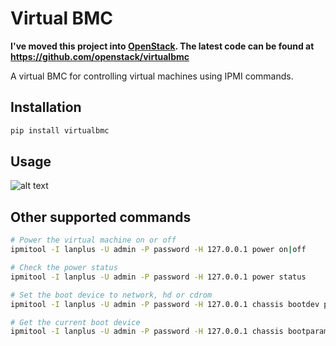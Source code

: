 Virtual BMC
===========

**I've moved this project into [OpenStack](http://openstack.org). The latest code can be found at https://github.com/openstack/virtualbmc**

A virtual BMC for controlling virtual machines using IPMI commands.

Installation
------------

```bash
pip install virtualbmc
```

Usage
-----

![alt text](images/demo.gif "Virtual BMC demo")

Other supported commands
------------------------

```bash
# Power the virtual machine on or off
ipmitool -I lanplus -U admin -P password -H 127.0.0.1 power on|off

# Check the power status
ipmitool -I lanplus -U admin -P password -H 127.0.0.1 power status

# Set the boot device to network, hd or cdrom
ipmitool -I lanplus -U admin -P password -H 127.0.0.1 chassis bootdev pxe|disk|cdrom

# Get the current boot device
ipmitool -I lanplus -U admin -P password -H 127.0.0.1 chassis bootparam get 5
```
